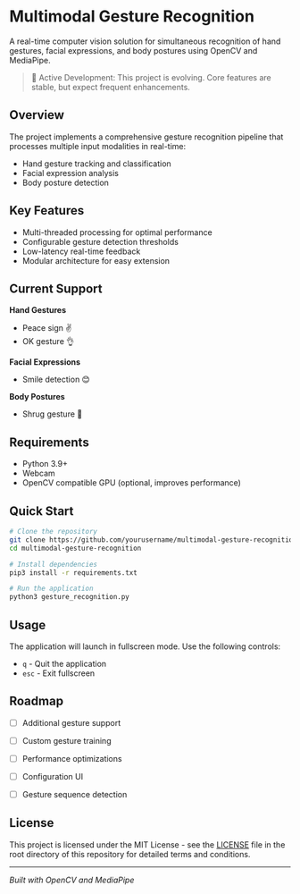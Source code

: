 # Multimodal Gesture Recognition

A real-time computer vision solution for simultaneous recognition of hand gestures, facial expressions, and body postures using OpenCV and MediaPipe.

> 🚧 Active Development: This project is evolving. Core features are stable, but expect frequent enhancements.

## Overview

The project implements a comprehensive gesture recognition pipeline that processes multiple input modalities in real-time:
- Hand gesture tracking and classification
- Facial expression analysis
- Body posture detection

## Key Features

- Multi-threaded processing for optimal performance
- Configurable gesture detection thresholds
- Low-latency real-time feedback
- Modular architecture for easy extension

## Current Support

**Hand Gestures**
- Peace sign ✌️
- OK gesture 👌

**Facial Expressions**
- Smile detection 😊

**Body Postures**
- Shrug gesture 🤷

## Requirements

- Python 3.9+
- Webcam
- OpenCV compatible GPU (optional, improves performance)

## Quick Start

```bash
# Clone the repository
git clone https://github.com/yourusername/multimodal-gesture-recognition.git
cd multimodal-gesture-recognition

# Install dependencies
pip3 install -r requirements.txt

# Run the application
python3 gesture_recognition.py
```

## Usage

The application will launch in fullscreen mode. Use the following controls:
- `q` - Quit the application
- `esc` - Exit fullscreen

## Roadmap

- [ ] Additional gesture support
- [ ] Custom gesture training
- [ ] Performance optimizations
- [ ] Configuration UI
- [ ] Gesture sequence detection


## License

This project is licensed under the MIT License - see the [LICENSE](LICENSE.md) file in the root directory of this repository for detailed terms and conditions.

---
*Built with OpenCV and MediaPipe*